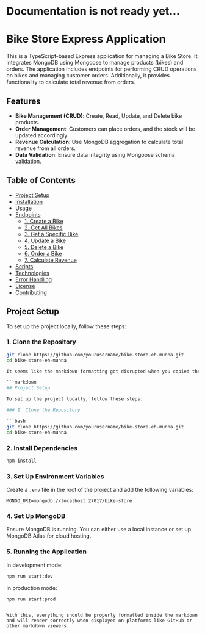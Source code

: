 # Documentation is not ready yet...

# Bike Store Express Application

This is a TypeScript-based Express application for managing a Bike Store. It integrates MongoDB using Mongoose to manage products (bikes) and orders. The application includes endpoints for performing CRUD operations on bikes and managing customer orders. Additionally, it provides functionality to calculate total revenue from orders.

## Features

- **Bike Management (CRUD)**: Create, Read, Update, and Delete bike products.
- **Order Management**: Customers can place orders, and the stock will be updated accordingly.
- **Revenue Calculation**: Use MongoDB aggregation to calculate total revenue from all orders.
- **Data Validation**: Ensure data integrity using Mongoose schema validation.

## Table of Contents

- [Project Setup](#project-setup)
- [Installation](#installation)
- [Usage](#usage)
- [Endpoints](#endpoints)
  - [1. Create a Bike](#1-create-a-bike)
  - [2. Get All Bikes](#2-get-all-bikes)
  - [3. Get a Specific Bike](#3-get-a-specific-bike)
  - [4. Update a Bike](#4-update-a-bike)
  - [5. Delete a Bike](#5-delete-a-bike)
  - [6. Order a Bike](#6-order-a-bike)
  - [7. Calculate Revenue](#7-calculate-revenue)
- [Scripts](#scripts)
- [Technologies](#technologies)
- [Error Handling](#error-handling)
- [License](#license)
- [Contributing](#contributing)

## Project Setup

To set up the project locally, follow these steps:

### 1. Clone the Repository

```bash
git clone https://github.com/yourusername/bike-store-eh-munna.git
cd bike-store-eh-munna

It seems like the markdown formatting got disrupted when you copied the content. Below is the corrected version with the entire content inside proper markdown code blocks:

```markdown
## Project Setup

To set up the project locally, follow these steps:

### 1. Clone the Repository

```bash
git clone https://github.com/yourusername/bike-store-eh-munna.git
cd bike-store-eh-munna
```

### 2. Install Dependencies

```bash
npm install
```

### 3. Set Up Environment Variables

Create a `.env` file in the root of the project and add the following variables:

```env
MONGO_URI=mongodb://localhost:27017/bike-store
```

### 4. Set Up MongoDB

Ensure MongoDB is running. You can either use a local instance or set up MongoDB Atlas for cloud hosting.

### 5. Running the Application

In development mode:

```bash
npm run start:dev
```

In production mode:

```bash
npm run start:prod
```
```

With this, everything should be properly formatted inside the markdown and will render correctly when displayed on platforms like GitHub or other markdown viewers.
